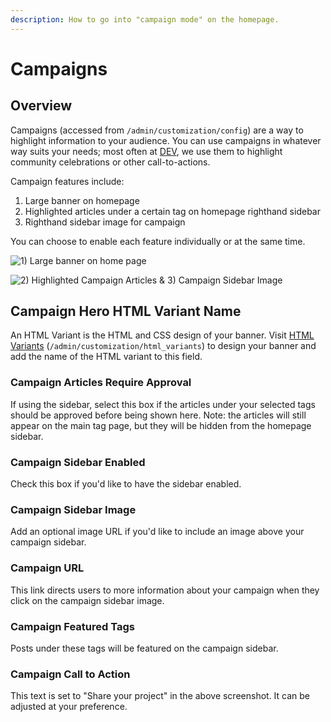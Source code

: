 ```yaml
---
description: How to go into "campaign mode" on the homepage.
---
```


# Campaigns

## Overview

Campaigns (accessed from `/admin/customization/config`) are a way to highlight information to your audience. You can use campaigns in whatever way suits your needs; most often at [DEV](https://dev.to/), we use them to highlight community celebrations or other call-to-actions.

Campaign features include:

1. Large banner on homepage
2. Highlighted articles under a certain tag on homepage righthand sidebar
3. Righthand sidebar image for campaign

You can choose to enable each feature individually or at the same time.

![1) Large banner on home page](https://github.com/forem/admin-docs/blob/main/static/img/large_banner_on_homepage.png)


![2) Highlighted Campaign Articles & 3) Campaign Sidebar Image](https://github.com/forem/admin-docs/blob/main/static/img/campaign_sidebar_image.png)

## Campaign Hero HTML Variant Name

An HTML Variant is the HTML and CSS design of your banner. Visit [HTML Variants](https://admin.forem.com/docs/_advanced-customization/html_variants) (`/admin/customization/html_variants`) to design your banner and add the name of the HTML variant to this field.

### Campaign Articles Require Approval

If using the sidebar, select this box if the articles under your selected tags should be approved before being shown here. Note: the articles will still appear on the main tag page, but they will be hidden from the homepage sidebar. 

### **Campaign Sidebar Enabled**

Check this box if you'd like to have the sidebar enabled. 

### Campaign Sidebar Image

Add an optional image URL if you'd like to include an image above your campaign sidebar. 

### Campaign URL

This link directs users to more information about your campaign when they click on the campaign sidebar image. 

### Campaign Featured Tags

Posts under these tags will be featured on the campaign sidebar.

### Campaign Call to Action

This text is set to "Share your project" in the above screenshot. It can be adjusted at your preference.
